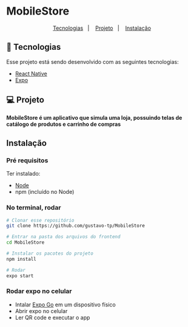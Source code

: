 # MobileStore

<p align="center">
	<a href="#-tecnologias">Tecnologias</a>&nbsp;&nbsp;&nbsp;|&nbsp;&nbsp;&nbsp;
	<a href="#-projeto">Projeto</a>&nbsp;&nbsp;&nbsp;|&nbsp;&nbsp;&nbsp;
	<a href="#instalação">Instalação</a>
</p>


## 🤖 Tecnologias
Esse projeto está sendo desenvolvido com as seguintes tecnologias:

- [React Native](https://reactnative.dev/)
- [Expo](https://expo.dev/)


## 💻 Projeto
**MobileStore é um aplicativo que simula uma loja, possuindo telas de catálogo de produtos e carrinho de compras**


## Instalação
### Pré requisitos
Ter instalado:
- [Node](https://nodejs.org/en/download/)
- npm (incluído no Node)


### No terminal, rodar
```sh
# Clonar esse repositório
git clone https://github.com/gustavo-tp/MobileStore

# Entrar na pasta dos arquivos do frontend
cd MobileStore

# Instalar os pacotes do projeto
npm install

# Rodar
expo start
```

### Rodar expo no celular
- Intalar [Expo Go](https://expo.dev/client) em um dispositivo físico
- Abrir expo no celular
- Ler QR code e executar o app
